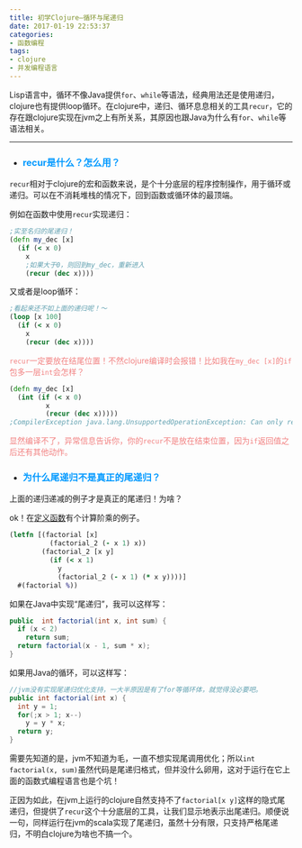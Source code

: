 ```yaml
---
title: 初学Clojure—循环与尾递归
date: 2017-01-19 22:53:37
categories:
- 函数编程
tags:
- clojure
- 并发编程语言
---
```


Lisp语言中，循环不像Java提供`for`、`while`等语法，经典用法还是使用递归，clojure也有提供loop循环。在clojure中，递归、循环息息相关的工具`recur`，它的存在跟clojure实现在jvm之上有所关系，其原因也跟Java为什么有`for`、`while`等语法相关。

---

- ### <font color=#0099ff>recur是什么？怎么用？</font>

`recur`相对于clojure的宏和函数来说，是个十分底层的程序控制操作，用于循环或递归。可以在不消耗堆栈的情况下，回到函数或循环体的最顶端。

例如在函数中使用`recur`实现递归：
``` clojure
;实至名归的尾递归！
(defn my_dec [x]
  (if (< x 0)
    x
    ;如果大于0，则回到my_dec，重新进入
    (recur (dec x))))
```
又或者是loop循环：
``` clojure
;看起来还不如上面的递归呢！～
(loop [x 100]
  (if (< x 0)
    x
    (recur (dec x))))
```

<font color=#f28080>`recur`一定要放在结尾位置！不然clojure编译时会报错！比如我在`my_dec [x]`的`if`包多一层`int`会怎样？</font>

``` clojure
(defn my_dec [x]
  (int (if (< x 0)
         x
         (recur (dec x)))))
;CompilerException java.lang.UnsupportedOperationException: Can only recur from tail position
```
<font color=#f28080>显然编译不了，异常信息告诉你，你的`recur`不是放在结束位置，因为`if`返回值之后还有其他动作。</font>


- ### <font color=#0099ff>为什么尾递归不是真正的尾递归？</font>

上面的递归递减的例子才是真正的尾递归！为啥？

ok！在[定义函数](http://huangzehong.me/2017/01/17/20170117-%E5%88%9D%E5%AD%A6Clojure%E2%80%94%E5%AE%9A%E4%B9%89%E5%87%BD%E6%95%B0/)有个计算阶乘的例子。
``` clojure
(letfn [(factorial [x]
          (factorial_2 (- x 1) x))
        (factorial_2 [x y]
          (if (< x 1)
            y
            (factorial_2 (- x 1) (* x y))))]
  #(factorial %))
```

如果在Java中实现“尾递归”，我可以这样写：
``` Java
public  int factorial(int x, int sum) {
  if (x < 2)
    return sum;
  return factorial(x - 1, sum * x);
}
```
如果用Java的循环，可以这样写：
``` Java
//jvm没有实现尾递归优化支持，一大半原因是有了for等循环体，就觉得没必要吧。
public int factorial(int x) {
  int y = 1;
  for(;x > 1; x--)
    y = y * x;
  return y;
}
```
需要先知道的是，jvm不知道为毛，一直不想实现尾调用优化；所以`int factorial(x, sum)`虽然代码是尾递归格式，但并没什么卵用，这对于运行在它上面的函数式编程语言也是个坑！

正因为如此，在jvm上运行的clojure自然支持不了`factorial[x y]`这样的隐式尾递归，但提供了`recur`这个十分底层的工具，让我们显示地表示出尾递归。顺便说一句，同样运行在jvm的scala实现了尾递归，虽然十分有限，只支持严格尾递归，不明白clojure为啥也不搞一个。
